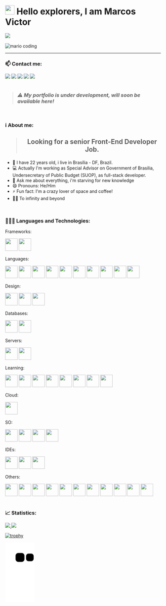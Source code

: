 <h1><img src="https://raw.githubusercontent.com/kaueMarques/kaueMarques/master/hi.gif" width="30px" height="30px"> Hello explorers, I am Marcos Victor</h1>

![](https://komarev.com/ghpvc/?username=marcovicar)

<div>
  <img
    src="https://i.imgur.com/1ZvVkDc.gif" 
    alt="mario coding"
    />
</div>

---
<div>
    <h3>📫 Contact me:</h3>
	    <a href="https://instagram.com/marcovicar" target="_blank"><img src="https://img.shields.io/badge/-Instagram-%23E4405F?style=for-the-badge&logo=instagram&logoColor=white" target="_blank"></a>
	    <a href="https://www.twitch.tv/marcovicar" target="_blank"><img src="https://img.shields.io/badge/Twitch-9146FF?style=for-the-badge&logo=twitch&logoColor=white" target="_blank"></a>
	    <a href = "mailto:marcosvictormbi85@gmail.com"><img src="https://img.shields.io/badge/Gmail-D14836?style=for-the-badge&logo=gmail&logoColor=white" target="_blank"></a>
	    <a href="https://www.linkedin.com/in/marcos-victor-ara%C3%BAjo-ramos-79ba49182/" target="_blank"><img src="https://img.shields.io/badge/-LinkedIn-%230077B5?style=for-the-badge&logo=linkedin&logoColor=white" target="_blank"></a>
	    <a href="https://api.whatsapp.com/send?phone=5561999284206" target="_blank"><img src="https://img.shields.io/badge/-WhatsApp-008000?style=for-the-badge&logo=whatsapp&logoColor=white" target="_blank"></a>
</div>

</br>
<blockquote><h3><i>⚠️ My portfolio is under development, will soon be available here!</i></h3></blockquote>

</br>
<h3>ℹ️ About me:</h3>

<div>
    <h2 align="center"><blockquote>Looking for a senior Front-End Developer Job.</blockquote></h2>
	<ul>
		<li> 👤 I have 22 years old, i live in Brasília - DF, Brazil.</li>
		<li> 💻 Actually I'm working as Special Advisor on Government of Brasilia, Undersecretary of Public Budget (SUOP), as full-stack developer.</li>
		<li> 💬 Ask me about everything, i'm starving for new knowledge</li>
		<li> 😄 Pronouns: He/Him</li>
		<li> ⚡ Fun fact: I'm a crazy lover of space and coffee!</li>
		<li> 🚀✨ To infinity and beyond</li>
	</ul>
</div>

</br>
  
<h3>👨🏽‍💻 Languages and Technologies:</h3>
<div>
   <p>Frameworks:</p>
   <img src="https://cdn.jsdelivr.net/gh/devicons/devicon/icons/bootstrap/bootstrap-original.svg" width="40" height="40"/>
   <img src="https://cdn.jsdelivr.net/gh/devicons/devicon/icons/laravel/laravel-plain-wordmark.svg" width="40" height="40"/>
	
   <p>Languages:</p>
   	<img src="https://cdn.jsdelivr.net/gh/devicons/devicon/icons/c/c-original.svg" width="40" height="40"/>
   	<img src="https://cdn.jsdelivr.net/gh/devicons/devicon/icons/cplusplus/cplusplus-original.svg" width="40" height="40"/>
   	<img src="https://cdn.jsdelivr.net/gh/devicons/devicon/icons/csharp/csharp-original.svg" width="40" height="40"/>
   	<img src="https://cdn.jsdelivr.net/gh/devicons/devicon/icons/css3/css3-original.svg" width="40" height="40"/>
        <img src="https://cdn.jsdelivr.net/gh/devicons/devicon/icons/dot-net/dot-net-original-wordmark.svg" width="40" height="40"/>
        <img src="https://cdn.jsdelivr.net/gh/devicons/devicon/icons/html5/html5-original.svg" width="40" height="40"/>
        <img src="https://cdn.jsdelivr.net/gh/devicons/devicon/icons/java/java-original.svg" width="40" height="40"/>
	<img src="https://cdn.jsdelivr.net/gh/devicons/devicon/icons/javascript/javascript-original.svg" width="40" height="40"/>
        <img src="https://cdn.jsdelivr.net/gh/devicons/devicon/icons/jquery/jquery-plain-wordmark.svg" width="40" height="40"/>
	<img src="https://cdn.jsdelivr.net/gh/devicons/devicon/icons/php/php-original.svg" width="40" height="40"/>
          

   <p>Design:</p>
   	<img src="https://cdn.jsdelivr.net/gh/devicons/devicon/icons/canva/canva-original.svg" width="40" height="40"/>
        <img src="https://cdn.jsdelivr.net/gh/devicons/devicon/icons/figma/figma-original.svg" width="40" height="40"/>
	<img src="https://cdn.jsdelivr.net/gh/devicons/devicon/icons/photoshop/photoshop-plain.svg" width="40" height="40"/>
   
   <p>Databases:</p>
	<img src="https://cdn.jsdelivr.net/gh/devicons/devicon/icons/mysql/mysql-original-wordmark.svg" width="40" height="40"/>
	<img src="https://cdn.jsdelivr.net/gh/devicons/devicon/icons/sqlite/sqlite-original-wordmark.svg" width="40" height="40" />
	
   <p>Servers:</p>
   	<img src="https://cdn.jsdelivr.net/gh/devicons/devicon/icons/apache/apache-original-wordmark.svg" width="40" height="40"/>
	<img src="https://cdn.jsdelivr.net/gh/devicons/devicon/icons/oracle/oracle-original.svg" width="40" height="40"/>
	
   <p>Learning:</p>
   	<img src="https://cdn.jsdelivr.net/gh/devicons/devicon/icons/angularjs/angularjs-original.svg" width="40" height="40"/>
	<img src="https://cdn.jsdelivr.net/gh/devicons/devicon/icons/nodejs/nodejs-original-wordmark.svg" width="40" height="40"/>
	<img src="https://cdn.jsdelivr.net/gh/devicons/devicon/icons/python/python-original-wordmark.svg" width="40" height="40"/>
	<img src="https://cdn.jsdelivr.net/gh/devicons/devicon/icons/react/react-original-wordmark.svg" width="40" height="40"/>
	<img src="https://cdn.jsdelivr.net/gh/devicons/devicon/icons/sass/sass-original.svg" width="40" height="40"/>
	<img src="https://cdn.jsdelivr.net/gh/devicons/devicon/icons/typescript/typescript-original.svg" width="40" height="40"/>
	<img src="https://cdn.jsdelivr.net/gh/devicons/devicon/icons/unrealengine/unrealengine-original-wordmark.svg" width="40" height="40"/>
	<img src="https://cdn.jsdelivr.net/gh/devicons/devicon/icons/vuejs/vuejs-original-wordmark.svg" width="40" height="40"/>
	
   <p>Cloud:</p>
    	<img src="https://cdn.jsdelivr.net/gh/devicons/devicon/icons/heroku/heroku-original.svg" width="40" height="40"/>
	
   <p>SO:</p>
       	<img src="https://cdn.jsdelivr.net/gh/devicons/devicon/icons/linux/linux-original.svg" width="40" height="40"/>
	<img src="https://cdn.jsdelivr.net/gh/devicons/devicon/icons/ubuntu/ubuntu-plain-wordmark.svg" width="40" height="40"/>
	<img src="https://cdn.jsdelivr.net/gh/devicons/devicon/icons/windows8/windows8-original.svg" width="40" height="40"/>
	<img src="https://cdn.jsdelivr.net/npm/simple-icons@3.13.0/icons/apple.svg" width="40" height="40" style="filter: invert;"/>
	
   <p>IDEs:</p>
	<img src="https://cdn.jsdelivr.net/gh/devicons/devicon/icons/visualstudio/visualstudio-plain.svg" width="40" height="40"/>
	<img src="https://cdn.jsdelivr.net/gh/devicons/devicon/icons/vscode/vscode-original.svg" width="40" height="40"/>
        <img src="https://cdn.jsdelivr.net/gh/devicons/devicon/icons/phpstorm/phpstorm-original.svg" width="40" height="40"/>
	
   <p>Others:</p>
    	<img src="https://cdn.jsdelivr.net/gh/devicons/devicon/icons/composer/composer-original.svg" width="40" height="40"/>
    	<img src="https://cdn.jsdelivr.net/gh/devicons/devicon/icons/devicon/devicon-original.svg" width="40" height="40"/>
        <img src="https://cdn.jsdelivr.net/gh/devicons/devicon/icons/git/git-original.svg" width="40" height="40"/>
	<img src="https://cdn.jsdelivr.net/gh/devicons/devicon/icons/github/github-original.svg" width="40" height="40"/>
        <img src="https://cdn.jsdelivr.net/gh/devicons/devicon/icons/gitlab/gitlab-original.svg" width="40" height="40"/>
	<img src="https://cdn.jsdelivr.net/gh/devicons/devicon/icons/npm/npm-original-wordmark.svg" width="40" height="40"/>
	<img src="https://cdn.jsdelivr.net/gh/devicons/devicon/icons/nuget/nuget-original-wordmark.svg" width="40" height="40"/>
	<img src="https://cdn.jsdelivr.net/gh/devicons/devicon/icons/putty/putty-original.svg" width="40" height="40"/>
	<img src="https://cdn.jsdelivr.net/gh/devicons/devicon/icons/slack/slack-original-wordmark.svg" width="40" height="40"/>
	<img src="https://cdn.jsdelivr.net/gh/devicons/devicon/icons/trello/trello-plain-wordmark.svg" width="40" height="40"/>
	<img src="https://cdn.jsdelivr.net/gh/devicons/devicon/icons/wordpress/wordpress-original.svg" width="40" height="40"/>
          
</div>

</br>
<h3>📈 Statistics:</h3>
<div>
 <a href="https://github.com/marcovicar">
 <img height="180em" src="https://github-readme-stats.vercel.app/api/top-langs/?username=marcovicar&layout=compact&langs_count=7&theme=dracula"/>
 <img height="180em" src="https://github-readme-stats.vercel.app/api?username=marcovicar&show_icons=true&theme=dracula&include_all_commits=true&count_private=true"/>
</div>

[![trophy](https://github-profile-trophy.vercel.app/?username=marcovicar&theme=onedark)](https://github.com/ryo-ma/github-profile-trophy)	
	
![Snake animation](https://github.com/marcovicar/marcovicar/blob/output/github-contribution-grid-snake.svg)
